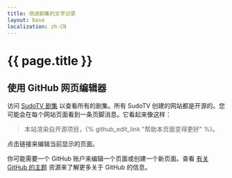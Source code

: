 ```yaml
---
title: 改进剧集的文字记录
layout: base
localization: zh-CN
---
```


# {{ page.title }}

## 使用 GitHub 网页编辑器

访问 [SudoTV 剧集](https://series.sudo.tv) 以查看所有的剧集。所有 SudoTV 创建的网站都是开源的。您可能会在每个网站页面看到一条页脚消息。它看起来像这样：

> 本站渲染自开源项目，{% github_edit_link "帮助本页面变得更好" %}。

点击链接来编辑当前显示的页面。

你可能需要一个 GitHub 账户来编辑一个页面或创建一个新页面。查看 [有关 GitHub 的主题](https://resource.sudo.tv/topic/github) 资源来了解更多关于 GitHub 的信息。
